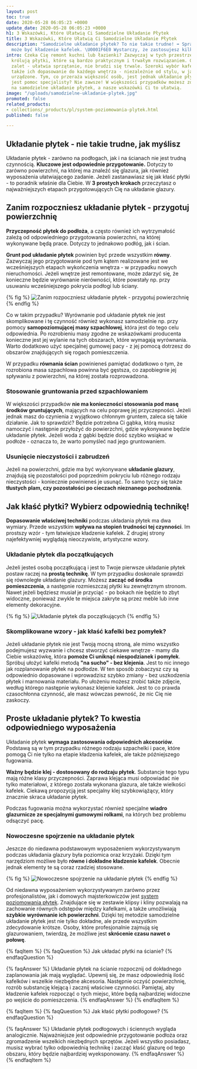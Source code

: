 ```yaml
---
layout: post
toc: true
date: 2020-05-28 06:05:23 +0000
update_date: 2020-05-28 06:05:23 +0000
h1: 3 Wskazówki, Które Ułatwią Ci Samodzielne Układanie Płytek
title: 3 Wskazówki, Które Ułatwią Ci Samodzielne Układanie Płytek
description: "Samodzielne układanie płytek? To nie takie trudne! ➡️ Sprawdź, jak łatwe
  może być kładzenie kafelek. \U0001F6E0️ Wystarczy, że zastosujesz kilka wskazówek."
intro: Czeka Cię remont kuchni lub łazienki? Zazwyczaj w tych przestrzeniach domowych
  królują płytki, które są bardzo praktycznym i trwałym rozwiązaniem. Glazura ma wiele
  zalet - ułatwia sprzątanie, nie brudzi się trwale. Szeroki wybór kafelków umożliwia
  także ich dopasowanie do każdego wnętrza - niezależnie od stylu, w jakim zostało
  urządzone. Tym, co przeraża większość osób, jest jednak układanie płytek. Czy konieczna
  jest pomoc specjalisty? Nie zawsze! W większości przypadków możesz zdecydować się
  na samodzielne układanie płytek, a nasze wskazówki Ci to ułatwią.
image: "/uploads/samodzielne-ukladanie-plytek.jpg"
promoted: false
related_products:
- collections/_products/pl/system-poziomowania-plytek.html
published: false

---
```

## Układanie płytek - nie takie trudne, jak myślisz

Układanie płytek - zarówno na podłogach, jak i na ścianach nie jest trudną czynnością. **Kluczowe jest odpowiednie przygotowanie.** Dotyczy to zarówno powierzchni, na której ma znaleźć się glazura, jak również wyposażenia ułatwiającego zadanie. Jeżeli zastanawiasz się jak kłaść płytki - to poradnik właśnie dla Ciebie. W **3 prostych krokach** przeczytasz o najważniejszych etapach przygotowujących Cię na układanie glazury.

## Zanim rozpoczniesz układanie płytek - przygotuj powierzchnię

**Przyczepność płytek do podłoża**, a często również ich wytrzymałość zależą od odpowiedniego przygotowania powierzchni, na której wykonywane będą prace. Dotyczy to jednakowo podłóg, jak i ścian.

**Grunt pod układanie płytek** powinien być przede wszystkim **równy**. Zazwyczaj jego przygotowanie pod tym kątem realizowane jest we wcześniejszych etapach wykończenia wnętrza - w przypadku nowych nieruchomości. Jeżeli wnętrze jest remontowane, może zdarzyć się, że konieczne będzie wyrównanie nierówności, które powstały np. przy usuwaniu wcześniejszego pokrycia podłogi lub ściany.

{% fig %}
![Zanim rozpoczniesz układanie płytek - przygotuj powierzchnię](/uploads/ukladanie-plytek-sprzatanie.jpg "Zanim rozpoczniesz układanie płytek - przygotuj powierzchnię")
{% endfig %}

Co w takim przypadku? Wyrównanie pod układanie płytek nie jest skomplikowane i tę czynność również wykonasz samodzielnie np. przy pomocy **samopoziomującej masy szpachlowej**, która jest do tego celu odpowiednia. Po rozrobieniu masy zgodne ze wskazówkami producenta konieczne jest jej wylanie na tych obszarach, które wymagają wyrównania. Warto dodatkowo użyć specjalnej gumowej pacy - z jej pomocą dotrzesz do obszarów znajdujących się rogach pomieszczenia.

W przypadku **równania ścian** powinieneś pamiętać dodatkowo o tym, że rozrobiona masa szpachlowa powinna być gęstsza, co zapobiegnie jej spływaniu z powierzchni, na której została rozprowadzona.

### Stosowanie gruntowania przed szpachlowaniem

W większości przypadków **nie ma konieczności stosowania pod masę środków gruntujących**, mających na celu poprawę jej przyczepności. Jeżeli jednak masz do czynienia z wyjątkowo chłonnym gruntem, zaleca się takie działanie. Jak to sprawdzić? Będzie potrzebna Ci gąbka, którą musisz namoczyć i następnie przyłożyć do powierzchni, gdzie wykonywane będzie układanie płytek. Jeżeli woda z gąbki będzie dość szybko wsiąkać w podłoże - oznacza to, że warto pomyśleć nad jego gruntowaniem.

### Usunięcie nieczystości i zabrudzeń

Jeżeli na powierzchni, gdzie ma być wykonywane **układanie glazury**, znajdują się pozostałości pod poprzednim pokryciu lub różnego rodzaju nieczystości - koniecznie powinieneś je usunąć. To samo tyczy się także **tłustych plam, czy pozostałości po cieczach nieznanego pochodzenia**.

## Jak kłaść płytki? Wybierz odpowiednią technikę!

**Dopasowanie właściwej techniki** podczas układania płytek ma dwa wymiary. Przede wszystkim **wpływa na stopień trudności tej czynności**. Im prostszy wzór - tym łatwiejsze kładzenie kafelek. Z drugiej strony najefektywniej wyglądają nieoczywiste, artystyczne wzory.

### Układanie płytek dla początkujących

Jeżeli jesteś osobą początkującą i jest to Twoje pierwsze układanie płytek postaw raczej na **prostą technikę**. W tym przypadku doskonale sprawdzi się równoległe układanie glazury. Możesz **zacząć od środka pomieszczenia**, a następnie rozmieszczaj płytki ku zewnętrznym stronom. Nawet jeżeli będziesz musiał je przyciąć - po bokach nie będzie to zbyt widoczne, ponieważ zwykle te miejsca zakryte są przez meble lub inne elementy dekoracyjne.

{% fig %}
![Układanie płytek dla początkujących](/uploads/samodzielne-ukladanie-plytek-1.jpg "Układanie płytek dla początkujących")
{% endfig %}

### Skomplikowane wzory - jak kłaść kafelki bez pomyłek?

Jeżeli układanie płytek nie jest Twoją mocną stroną, ale mimo wszystko podejmujesz wyzwanie i chcesz stworzyć ciekawe wnętrze - mamy dla Ciebie wskazówkę, która **pomoże Ci uniknąć niespodzianek i pomyłek**. Spróbuj ułożyć kafelki metodą **"na sucho" - bez klejenia**. Jest to nic innego jak rozplanowanie płytek na podłodze. W ten sposób zobaczysz czy są odpowiednio dopasowane i wprowadzisz szybko zmiany - bez uszkodzenia płytek i marnowania materiału. Po ułożeniu możesz zrobić także zdjęcie, według którego następnie wykonasz klejenie kafelek. Jest to co prawda czasochłonna czynność, ale masz wówczas pewność, że nic Cię nie zaskoczy.

## Proste układanie płytek? To kwestia odpowiedniego wyposażenia

Układanie płytek **wymaga zastosowania odpowiednich akcesoriów**. Podstawą są w tym przypadku różnego rodzaju szpachelki i pace, które pomogą Ci nie tylko na etapie kładzenia kafelek, ale także późniejszego fugowania.

**Ważny będzie klej - dostosowany do rodzaju płytek**. Substancje tego typu mają różne klasy przyczepności. Zaprawa klejąca musi odpowiadać nie tylko materiałowi, z którego została wykonana glazura, ale także wielkości kafelek. Ciekawą propozycją jest specjalny klej szybkowiążący, który znacznie skraca układanie płytek.

Podczas fugowania można wykorzystać również specjalne **wiadro glazurnicze ze specjalnymi gumowymi rolkami**, na których bez problemu odsączyć pacę.

### Nowoczesne spojrzenie na układanie płytek

Jeszcze do niedawna podstawowym wyposażeniem wykorzystywanym podczas układania glazury była poziomica oraz krzyżaki. Dzięki tym narzędziom możliwe było **równe i dokładne kładzenie kafelek**. Obecnie jednak elementy te są coraz rzadziej stosowane.

{% fig %}
![Nowoczesne spojrzenie na układanie płytek](/uploads/samodzielne-ukladanie-plytek-2.jpg "Nowoczesne spojrzenie na układanie płytek")
{% endfig %}

Od niedawna wyposażeniem wykorzystywanym zarówno przez profesjonalistów, jak i domowych majsterkowiczów jest [system poziomowania płytek](https://millto.com/pl/produkty/system-poziomowania-plytek.html). Znajdujące się w zestawie klipsy i kliny pozwalają na zachowanie równych odstępów między kafelkami, a także umożliwiają **szybkie wyrównanie ich powierzchni**. Dzięki tej metodzie samodzielne układanie płytek jest nie tylko dokładne, ale przede wszystkim zdecydowanie krótsze. Osoby, które profesjonalnie zajmują się glazurowaniem, twierdzą, że możliwe jest **skrócenie czasu nawet o połowę**.

{% faqItem %}
{% faqQuestion %}
Jak układać płytki na ścianie?
{% endfaqQuestion %}

{% faqAnswer %}
Układanie płytek na ścianie rozpocznij od dokładnego zaplanowania jak mają wyglądać. Upewnij się, że masz odpowiednią ilość kafelków i wszelkie niezbędne akcesoria. Następnie oczyść powierzchnię, rozrób substancję klejącą i zacznij właściwe czynności. Pamiętaj, aby kładzenie kafelek rozpocząć o tych miejsc, które będą najbardziej widoczne po wejście do pomieszczenia.
{% endfaqAnswer %}
{% endfaqItem %}

{% faqItem %}
{% faqQuestion %}
Jak kłaść płytki podłogowe?
{% endfaqQuestion %}

{% faqAnswer %}
Układanie płytek podłogowych i ściennych wygląda analogicznie. Najważniejsze jest odpowiednie przygotowanie podłoża oraz zgromadzenie wszelkich niezbędnych sprzętów. Jeżeli wszystko posiadasz, musisz wybrać tylko odpowiednią technikę i zacząć kłaść glazurę od tego obszaru, który będzie najbardziej wyeksponowany.
{% endfaqAnswer %}
{% endfaqItem %}